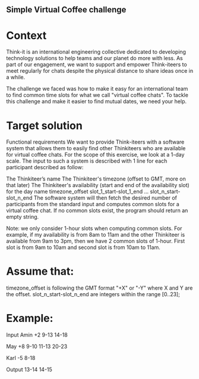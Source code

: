 ## Simple Virtual Coffee challenge
# Context


Think-it is an international engineering collective dedicated to developing technology solutions to help teams and our planet do more with less. As part of our engagement, we want to support and empower Think-iteers to meet regularly for chats despite the physical distance to share ideas once in a while.

The challenge we faced was how to make it easy for an international team to find common time slots for what we call "virtual coffee chats". To tackle this challenge and make it easier to find mutual dates, we need your help.

# Target solution
Functional requirements
We want to provide Think-iteers with a software system that allows them to easily find other Thinkiteers who are available for virtual coffee chats. For the scope of this exercise, we look at a 1-day scale. The input to such a system is described with 1 line for each participant described as follow:

The Thinkiteer’s name
The Thinkiteer's timezone (offset to GMT, more on that later)
The Thinkiteer's availability (start and end of the availability slot) for the day
name timezone_offset slot_1_start-slot_1_end ... slot_n_start-slot_n_end
The software system will then fetch the desired number of participants from the standard input and computes common slots for a virtual coffee chat. If no common slots exist, the program should return an empty string.

Note: we only consider 1-hour slots when computing common slots. For example, if my availability is from 8am to 11am and the other Thinkiteer is available from 9am to 3pm, then we have 2 common slots of 1-hour. First slot is from 9am to 10am and second slot is from 10am to 11am.

# Assume that:
timezone_offset is following the GMT format "+X" or "-Y" where X and Y are the offset.
slot_n_start-slot_n_end are integers within the range [0..23];


# Example:
Input
Amin +2 9-13 14-18

May +8 9-10 11-13 20-23

Karl -5 8-18

Output
13-14 14-15
